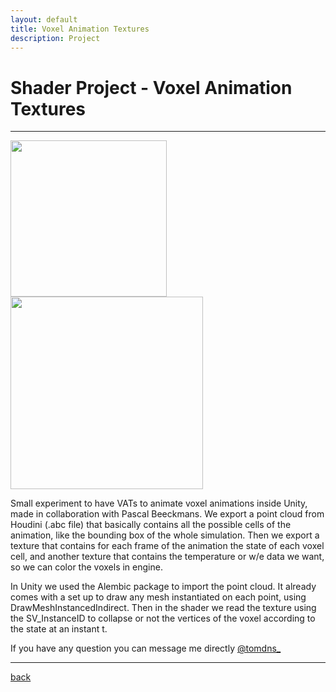 ```yaml
---
layout: default
title: Voxel Animation Textures
description: Project
---
```


# Shader Project - Voxel Animation Textures

***

<div class="image_container">
    <img src="../images/voxel-animation-texture/explosion.gif" width="250"/>
    <img src="../images/voxel-animation-texture/waves.gif" height="308"/>
</div>

Small experiment to have VATs to animate voxel animations inside Unity, made in collaboration with Pascal Beeckmans.
We export a point cloud from Houdini (.abc file) that basically contains all the possible cells of the animation, like the bounding box of the whole simulation. Then we export a texture that contains for each frame of the animation the state of each voxel cell, and another texture that contains the temperature or w/e data we want, so we can color the voxels in engine.

In Unity we used the Alembic package to import the point cloud. It already comes with a set up to draw any mesh instantiated on each point, using DrawMeshInstancedIndirect. Then in the shader we read the texture using the SV_InstanceID to collapse or not the vertices of the voxel according to the state at an instant t.

If you have any question you can message me directly [@tomdns_](https://twitter.com/tomdns_)

***

[back](../)
